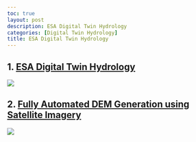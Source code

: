 ```yaml
---
toc: true
layout: post
description: ESA Digital Twin Hydrology
categories: [Digital Twin Hydrology]
title: ESA Digital Twin Hydrology
---
```


## 1. [ESA Digital Twin Hydrology](https://youtu.be/vf5wNv91nKA)
 [![](http://img.youtube.com/vi/vf5wNv91nKA/0.jpg)](https://youtu.be/vf5wNv91nKA)
 
## 2. [Fully Automated DEM Generation using Satellite Imagery](https://youtu.be/vNZqP-1dF5g)
 [![](http://img.youtube.com/vi/vNZqP-1dF5g/0.jpg)](https://youtu.be/vNZqP-1dF5g)
 
 
